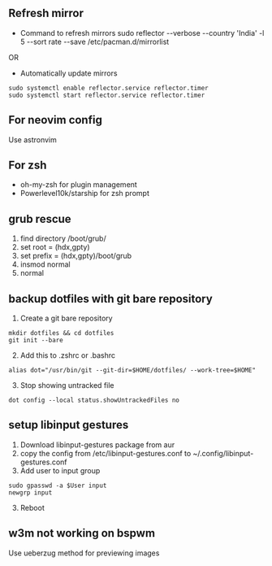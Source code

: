 ## Refresh mirror 
- Command to refresh mirrors 
sudo reflector --verbose --country 'India' -l 5 --sort rate --save /etc/pacman.d/mirrorlist

OR

- Automatically update mirrors 
```
sudo systemctl enable reflector.service reflector.timer
sudo systemctl start reflector.service reflector.timer
```

## For neovim config
Use astronvim

## For zsh
- oh-my-zsh for plugin management
- Powerlevel10k/starship for zsh prompt

## grub rescue 
1. find directory /boot/grub/
2. set root = (hdx,gpty)
3. set prefix = (hdx,gpty)/boot/grub
4. insmod normal 
5. normal

## backup dotfiles with git bare repository
1. Create a git bare repository 
```
mkdir dotfiles && cd dotfiles
git init --bare
```
2. Add this to .zshrc or .bashrc
```
alias dot="/usr/bin/git --git-dir=$HOME/dotfiles/ --work-tree=$HOME" 
```
3. Stop showing untracked file
```
dot config --local status.showUntrackedFiles no
```

## setup libinput gestures
1. Download libinput-gestures package from aur
2. copy the config from /etc/libinput-gestures.conf to ~/.config/libinput-gestures.conf
3. Add user to input group
```
sudo gpasswd -a $User input
newgrp input
```
3. Reboot

## w3m not working on bspwm
Use ueberzug method for previewing images


